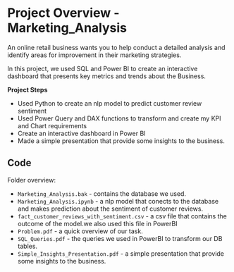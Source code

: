 # Project Overview - Marketing_Analysis
An online retail business wants you to help conduct a detailed analysis and identify areas for improvement in their marketing strategies.

In this project, we used SQL and Power BI to create an interactive dashboard that presents key metrics and trends about the Business.

**Project Steps**

* Used Python to create an nlp model to predict customer review sentiment
* Used Power Query and DAX functions to transform and create my KPI and Chart requirements
* Create an interactive dashboard in Power BI
* Made a simple presentation that provide some insights to the business.

## Code

Folder overview:

* `Marketing_Analysis.bak` - contains the database we used.
* `Marketing_Analysis.ipynb` - a nlp model that conects to the database and makes prediction about the sentiment of customer reviews.
* `fact_customer_reviews_with_sentiment.csv` - a csv file that contains the outcome of the model.we also used this file in PowerBI 
* `Problem.pdf` - a quick overview of our task.
* `SQL_Queries.pdf` - the queries we used in PowerBI to transform our DB tables.
* `Simple_Insights_Presentation.pdf` - a simple presentation that provide some insights to the business.
